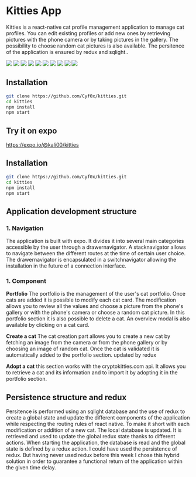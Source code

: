 # Kitties App

Kitties is a react-native cat profile management application to manage cat profiles. You can edit existing profiles or add new ones by retrieving pictures with the phone camera or by taking pictures in the gallery. The possibility to choose random cat pictures is also available. The persitence of the application is ensured by redux and sqlight..<br />

![](./Images/screenshoot/01.png)
![](./Images/screenshoot/02.png)
![](./Images/screenshoot/03.png)
![](./Images/screenshoot/04.png)
![](./Images/screenshoot/05.png)
![](./Images/screenshoot/07.png)
![](./Images/screenshoot/08.png)
![](./Images/screenshoot/06.png)
![](./Images/screenshoot/09.png)
![](./Images/screenshoot/10.png)


## Installation


```bash
git clone https://github.com/Cyf0x/kitties.git
cd kitties
npm install
npm start
```


## Try it on expo
<a href="https://expo.io/@kali00/kitties">https://expo.io/@kali00/kitties</a>

## Installation


```bash
git clone https://github.com/Cyf0x/kitties.git
cd kitties
npm install
npm start
```

## Application development structure

<h3>1. Navigation</h3>

The application is built with expo. It divides it into several main categories accessible by the user through a drawernavigator.
A stacknavigator allows to navigate between the different routes at the time of certain user choice.
The drawernavigator is encapsulated in a switchnavigator allowing the installation in the future of a connection interface.

<h3>1. Component</h3>

**Portfolio**
The portfolio is the management of the user's cat portfolio. Once cats are added it is possible to modify each cat card. The modification allows you to review all the values and choose a picture from the phone's gallery or with the phone's camera or choose a random cat picture. In this portfolio section it is also possible to delete a cat.
An overview modal is also available by clicking on a cat card.

**Create a cat**
The cat creation part allows you to create a new cat by fetching an image from the camera or from the phone gallery or by choosing an image of random cat. Once the cat is validated it is automatically added to the portfolio section. updated by redux

**Adopt a cat**
this section works with the cryptokitties.com api.
It allows you to retrieve a cat and its information and to import it by adopting it in the portfolio section.

## Persistence structure and redux

Persitence is performed using an sqlight database and the use of redux to create a global state and update the different components of the application while respecting the routing rules of react native.
To make it short with each modification or addition of a new cat. The local database is updated. It is retrieved and used to update the global redux state thanks to different actions.
When starting the application, the database is read and the global state is defined by a redux action.
I could have used the persistence of redux. But having never used redux before this week I chose this hybrid solution in order to guarantee a functional return of the application within the given time delay. 
